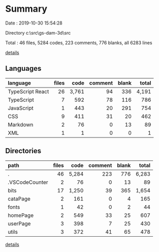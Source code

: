 # Summary

Date : 2019-10-30 15:54:28

Directory c:\src\gs-dam-3d\src

Total : 46 files,  5284 codes, 223 comments, 776 blanks, all 6283 lines

[details](details.md)

## Languages
| language | files | code | comment | blank | total |
| :--- | ---: | ---: | ---: | ---: | ---: |
| TypeScript React | 26 | 3,761 | 94 | 336 | 4,191 |
| TypeScript | 7 | 592 | 78 | 116 | 786 |
| JavaScript | 1 | 443 | 20 | 291 | 754 |
| CSS | 9 | 411 | 31 | 20 | 462 |
| Markdown | 2 | 76 | 0 | 13 | 89 |
| XML | 1 | 1 | 0 | 0 | 1 |

## Directories
| path | files | code | comment | blank | total |
| :--- | ---: | ---: | ---: | ---: | ---: |
| . | 46 | 5,284 | 223 | 776 | 6,283 |
| .VSCodeCounter | 2 | 76 | 0 | 13 | 89 |
| bits | 17 | 1,250 | 39 | 365 | 1,654 |
| cataPage | 2 | 161 | 0 | 4 | 165 |
| fonts | 1 | 42 | 0 | 2 | 44 |
| homePage | 2 | 549 | 33 | 25 | 607 |
| userPage | 3 | 398 | 7 | 25 | 430 |
| utils | 3 | 372 | 41 | 65 | 478 |

[details](details.md)